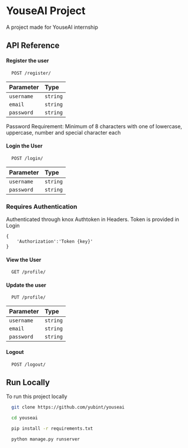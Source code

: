 
# YouseAI Project

A project made for YouseAI internship


## API Reference

#### Register the user

```http
  POST /register/
```

| Parameter | Type     | 
| :-------- | :------- | 
| `username` | `string` | 
| `email` | `string` | 
| `password` | `string` | 

Password Requirement: Minimum of 8 characters with one of lowercase, uppercase, number and special character each
#### Login the User

```http
  POST /login/
```

| Parameter | Type     | 
| :-------- | :------- | 
| `username` | `string` | 
| `password` | `string` | 

### Requires Authentication
Authenticated through knox Authtoken in Headers. Token is provided in Login

```
{
    'Authorization':'Token {key}'
}
```
#### View the User

```http
  GET /profile/
```

#### Update the user

```http
  PUT /profile/
```
| Parameter | Type     | 
| :-------- | :------- | 
| `username` | `string` | 
| `email` | `string` | 
| `password` | `string` |

#### Logout
```http
  POST /logout/
```


## Run Locally

To run this project locally

```bash
  git clone https://github.com/yubint/youseai
```
```bash
  cd youseai
```

```bash
  pip install -r requirements.txt
```
```bash
  python manage.py runserver
```



